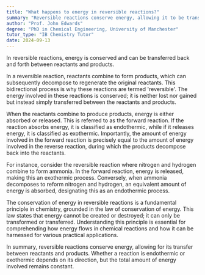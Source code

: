 ```yaml
---
title: "What happens to energy in reversible reactions?"
summary: "Reversible reactions conserve energy, allowing it to be transferred between reactants and products in both directions."
author: "Prof. John Edwards"
degree: "PhD in Chemical Engineering, University of Manchester"
tutor_type: "IB Chemistry Tutor"
date: 2024-09-13
---
```


In reversible reactions, energy is conserved and can be transferred back and forth between reactants and products.

In a reversible reaction, reactants combine to form products, which can subsequently decompose to regenerate the original reactants. This bidirectional process is why these reactions are termed 'reversible'. The energy involved in these reactions is conserved; it is neither lost nor gained but instead simply transferred between the reactants and products.

When the reactants combine to produce products, energy is either absorbed or released. This is referred to as the forward reaction. If the reaction absorbs energy, it is classified as endothermic, while if it releases energy, it is classified as exothermic. Importantly, the amount of energy involved in the forward reaction is precisely equal to the amount of energy involved in the reverse reaction, during which the products decompose back into the reactants.

For instance, consider the reversible reaction where nitrogen and hydrogen combine to form ammonia. In the forward reaction, energy is released, making this an exothermic process. Conversely, when ammonia decomposes to reform nitrogen and hydrogen, an equivalent amount of energy is absorbed, designating this as an endothermic process.

The conservation of energy in reversible reactions is a fundamental principle in chemistry, grounded in the law of conservation of energy. This law states that energy cannot be created or destroyed; it can only be transformed or transferred. Understanding this principle is essential for comprehending how energy flows in chemical reactions and how it can be harnessed for various practical applications.

In summary, reversible reactions conserve energy, allowing for its transfer between reactants and products. Whether a reaction is endothermic or exothermic depends on its direction, but the total amount of energy involved remains constant.
    